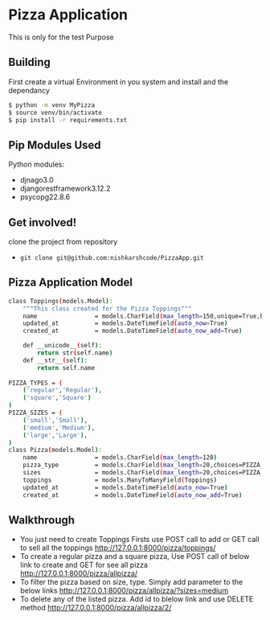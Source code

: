 # Pizza Application
This is only for the test Purpose

## Building

First create a virtual Environment in you system and install and the dependancy

```sh
$ python -m venv MyPizza
$ source venv/bin/activate
$ pip install -r requirements.txt
```
	
## Pip Modules Used
Python modules:
* djnago3.0
* djangorestframework3.12.2
* psycopg22.8.6
	
## Get involved!
clone the project from repository
* `git clone git@github.com:nishkarshcode/PizzaApp.git`

## Pizza Application Model 

```sh
class Toppings(models.Model):
    """This class created for the Pizza Toppings"""
    name                = models.CharField(max_length=150,unique=True,blank=True)
    updated_at          = models.DateTimeField(auto_now=True)
    created_at          = models.DateTimeField(auto_now_add=True)

    def __unicode__(self):
        return str(self.name)
    def __str__(self):
        return self.name
    
PIZZA_TYPES = (
    ('regular','Regular'),
    ('square','Square')
)
PIZZA_SIZES = (
    ('small','Small'),
    ('medium','Medium'),
    ('large','Large'),
)
class Pizza(models.Model):
    name                = models.CharField(max_length=120)
    pizza_type          = models.CharField(max_length=20,choices=PIZZA_TYPES,default='regular')
    sizes               = models.CharField(max_length=20,choices=PIZZA_SIZES,default='small')
    toppings            = models.ManyToManyField(Toppings) 
    updated_at          = models.DateTimeField(auto_now=True)
    created_at          = models.DateTimeField(auto_now_add=True)

```

## Walkthrough
* You just need to create Toppings Firsts use POST call to add or GET call to sell all the toppings
  http://127.0.0.1:8000/pizza/toppings/
* To create a regular pizza and a square pizza, Use POST call of below link to create and GET for see all pizza
  http://127.0.0.1:8000/pizza/allpizza/
* To filter the pizza based on size, type. Simply add parameter to the below links
  http://127.0.0.1:8000/pizza/allpizza/?sizes=medium
* To delete any of the listed pizza. Add id to blelow link and use DELETE method
  http://127.0.0.1:8000/pizza/allpizza/2/


